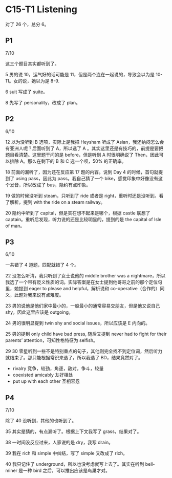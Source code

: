 # C15-T1 Listening

对了 26 个，总分 6。

## P1

7/10

这三个题目其实都听到了。

5 男的说 10，运气好的话可能是 11，但是两个连在一起说的，导致会以为是 10-11。女的说，她以为是 8-9.

6 suit 写成了 suite。

8 先写了 personality，改成了 plan。

## P2

6/10

12 以为没听到 B 选项，实际上是我把 Heysham 听成了 Asian，我还纳闷怎么会有亚洲人呢？后面听到了 A，所以选了 A 。其实这里还是有技巧的，前提是要把题目看清楚。这里题干问的是 before，但是听到 A 时很明确说了 Then，因此可以排除 A。那么在剩下的 B 和 C 选一个呗，50% 的正确率。

18 前面的漏听了，因为还在反应第 17 题的内容。说到 Day 4 的时候，首句就提到了 using pass，因此为 pass。我自己猜了一个 bike，感觉印象中好像没有这个发音，所以改成了 bus，隐约有点印象。

19 做的时候没听到 steam，只听到了 ride 或者是 right，重听时还是没听到。看了解析，提到 with the ride on a steam railway。

20 隐约中听到了 capital，但是实在想不起来是哪个，根据 castle 联想了 captain。重听后发现，听力说的还是比较明显的，提到的是 the capital of Isle of man。

## P3

6/10

一共错了 4 道题，匹配就错了 4 个。

22 没怎么听清，我只听到了女士说他的 middle brother was a nightmare，所以我选了一个带有贬义性质的词。实际答案是在女士提到他哥哥之前的那个定位句里，她提到 eager to please and helpful，解析说和 co-operative（合作的）同义，此题对我来说有点难度。

23 男的说他是他们家中最小的，一般最小的通常容易交朋友，但是他又说自己 shy，因此这里应该是 outgoing。

24 男的很明显提到 twin shy and social issues，所以应该是 E 内向的。

25 男的提到 only child have bad press, 随后又提到 never had to fight for their parents’ attention，可知性格特征为 selfish。

29 30 零星听到一些不是特别重点的句子，其他则完全找不到定位词，然后听力就结束了。那只能根据常识来选了，所以我选了 BD，结果竟然对了。

- rivalry 竞争，较劲，角逐，敌对，争斗，较量
- coexisted amicably 友好相处
- put up with each other 互相容忍

## P4

7/10

除了 40 没听到，其他的也听到了。

35 其实是猜的，有点漏听了。根据上下文我写了 grass，结果对了。

38 一时间没反应过来，人家说的是 dry，我写 drain。

39 我在 rich 和 simple 中纠结，写了 simple 又改成了 rich。

40 我只记住了 underground，所以也没考虑就写上去了。其实在听到 bell-miner 是一种 bird 之后，可以推出应该是鸟巢才对。
